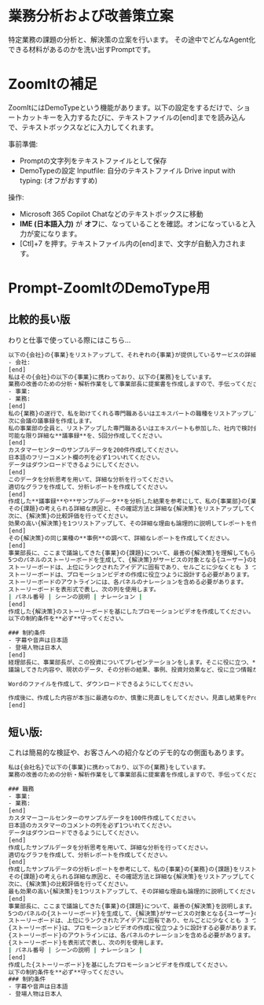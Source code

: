 # 業務分析および改善策立案

特定業務の課題の分析と、解決策の立案を行います。
その途中でどんなAgent化できる材料があるのかを洗い出すPromptです。

# ZoomItの補足
ZoomItにはDemoTypeという機能があります。以下の設定をするだけで、ショートカットキーを入力するたびに、テキストファイルの[end]までを読み込んで、テキストボックスなどに入力してくれます。

事前準備:
- Promptの文字列をテキストファイルとして保存
- DemoTypeの設定
    Inputfile: 自分のテキストファイル
    Drive input with typing: (オフがおすすめ)

操作:
- Microsoft 365 Copilot Chatなどのテキストボックスに移動
- **IME (日本語入力)** が **オフ**に、なっていることを確認。オンになっていると入力が変になります。
- [Ctl]+7 を押す。テキストファイル内の[end]まで、文字が自動入力されます。

# Prompt-ZoomItのDemoType用

## 比較的長い版
わりと仕事で使っている際にはこちら...

```cmd
以下の{会社}の{事業}をリストアップして、それぞれの{事業}が提供しているサービスの詳細な説明と、そのサービスの対象となる{ユーザー}が誰なのかを詳細に説明してください。
- 会社:
[end]
私はその{会社}の以下の{事業}に携わっており、以下の{業務}をしています。
業務の改善のための分析・解析作業をして事業部長に提案書を作成しますので、手伝ってください。
- 事業:
- 業務:
[end]
私の{業務}の遂行で、私を助けてくれる専門職あるいはエキスパートの職種をリストアップしてください。各エキスパートが必要とされる職務や能力を詳細に説明してください。
次に会議の議事録を作成します。
私の事業部の全員と、リストアップした専門職あるいはエキスパートも参加した、社内で検討会議を行いました。
可能な限り詳細な**議事録**を、5回分作成してください。
[end]
カスタマーセンターのサンプルデータを200件作成してください。
日本語のフリーコメント欄の列を必ず1ついれてください。
データはダウンロードできるようにしてください。
[end]
このデータを分析思考を用いて、詳細な分析を行ってください。
適切なグラフを作成して、分析レポートを作成してください。
[end]
作成した**議事録**や**サンプルデータ**を分析した結果を参考にして、私の{事業部}の{業務}の{課題}をリストアップしてください。
その{課題}の考えられる詳細な原因と、その確認方法と詳細な{解決策}をリストアップしてください。{解決策}の手順が作成できる場合は、手順を作成してください。
次に、{解決策}の比較評価を行ってください。
効果の高い{解決策}を1つリストアップして、その詳細な理由も論理的に説明してレポートを作成してください。
[end]
その{解決策}の同じ業種の**事例**の調べて、詳細なレポートを作成してください。
[end]
事業部長に、ここまで議論してきた{事業}の{課題}について、最善の{解決策}を理解してもらいたいです。そのために、{事業}が劇的に改善する最も効果の高いとランクされた{解決策}のストーリーをストーリーボードの形で伝えます。
5つのパネルのストーリーボードを生成して、{解決策}がサービスの対象となる{ユーザー}の状況をどのように改善・変化させるかを説明します。
ストーリーボードは、上位にランクされたアイデアに固有であり、セルごとに少なくとも 3 つの箇条書きを持つエキスパート レベルである必要があります。
ストーリーボードは、プロモーションビデオの作成に役立つように設計する必要があります。
ストーリーボードのアウトラインには、各パネルのナレーションを含める必要があります。
ストーリーボードを表形式で表し、次の列を使用します。
| パネル番号 | シーンの説明 | ナレーション |
[end]
作成した{解決策}のストーリーボードを基にしたプロモーションビデオを作成してください。
以下の制約条件を**必ず**守ってください。

### 制約条件
- 字幕や音声は日本語
- 登場人物は日本人
[end]
経理部長に、事業部長が、この投資についてプレゼンテーションをします。そこに役に立つ、**全て**の情報を入れます。
議論してきた内容や、現状のデータ、その分析の結果、事例、投資対効果など、役に立つ情報があればそれも作成してください。ユーザー視点であり、論理的かつ具体的かつ詳細な説明文も作成してください。

Wordのファイルを作成して、ダウンロードできるようにしてください。

作成後に、作成した内容が本当に最適なのか、慎重に見直しをしてください。見直し結果をPromptに反映して、再度実行してください。
[end]
```

## 短い版:

これは簡易的な検証や、お客さんへの紹介などのデモ的なの側面もあります。

```cmd
私は{会社名}で以下の{事業}に携わっており、以下の{業務}をしています。
業務の改善のための分析・解析作業をして事業部長に提案書を作成しますので、手伝ってください。

### 職務
- 事業:
- 業務:
[end]
カスタマーコールセンターのサンプルデータを100件作成してください。
日本語のカスタマーのコメントの列を必ず1ついれてください。
データはダウンロードできるようにしてください。
[end]
作成したサンプルデータを分析思考を用いて、詳細な分析を行ってください。
適切なグラフを作成して、分析レポートを作成してください。
[end]
作成したサンプルデータの分析レポートを参考にして、私の{事業}の{業務}の{課題}をリストアップしてください。
その{課題}の考えられる詳細な原因と、その確認方法と詳細な{解決策}をリストアップしてください。
次に、{解決策}の比較評価を行ってください。
最も効果の高い{解決策}を1つリストアップして、その詳細な理由も論理的に説明してください。
[end]
事業部長に、ここまで議論してきた{事業}の{課題}について、最善の{解決策}を説明します。そのために、{事業}が改善する最も効果の高いとランクされた{解決策}のストーリーを{ストーリーボード}の形で伝えます。
5つのパネルの{ストーリーボード}を生成して、{解決策}がサービスの対象となる{ユーザー}の状況をどのように改善・変化させるかを説明します。
ストーリーボードは、上位にランクされたアイデアに固有であり、セルごとに少なくとも 3 つの箇条書きを持つエキスパート レベルである必要があります。
{ストーリーボード}は、プロモーションビデオの作成に役立つように設計する必要があります。
{ストーリーボード}のアウトラインには、各パネルのナレーションを含める必要があります。
{ストーリーボード}を表形式で表し、次の列を使用します。
| パネル番号 | シーンの説明 | ナレーション |
[end]
作成した{ストーリーボード}を基にしたプロモーションビデオを作成してください。
以下の制約条件を**必ず**守ってください。
### 制約条件
- 字幕や音声は日本語
- 登場人物は日本人

```